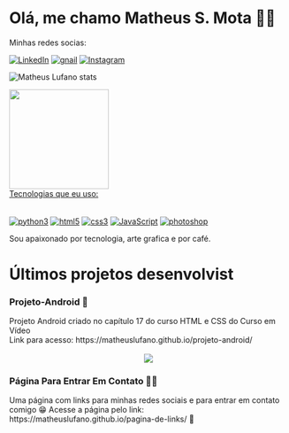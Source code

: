 <h1> Olá, me chamo Matheus S. Mota 🖖🏼</h1>
Minhas redes socias:

<a href="https://www.linkedin.com/in/matheus-santos-mota-ab35b0283/" target="_blank">![LinkedIn](https://img.shields.io/badge/LinkedIn-0077B5?style=for-the-badge&logo=linkedin&logoColor=white
)</a>
<a href="mailto:matheuslufano93@gmail.com" target="_blank">![gnail](https://img.shields.io/badge/Gmail-D14836?style=for-the-badge&logo=gmail&logoColor=white
)</a>
<a href="https://www.instagram.com/mateu.py/">
    ![Instagram](https://img.shields.io/badge/Instagram-E4405F?style=for-the-badge&logo=instagram&logoColor=white)
</a>


![Matheus Lufano stats](https://github-readme-stats.vercel.app/api?username=Matheuslufano&show_icons=true&theme=radical)
<div>
<a href="https://github.com/seu-usuário-aqui">
<img loading="lazy" height="180em" src="https://github-readme-stats.vercel.app/api/top-langs/?username=Matheuslufano&layout=compact&langs_count=7&theme=dracula"/>
</div>
Tecnologias que eu uso:

<dive style="display:inline_block"><br/>
    <a href="https://github.com/matheuslufano/Curso-de-Python"> <img align="center" alt="python3" src="https://img.shields.io/badge/Python-3776AB?style=for-the-badge&logo=python&logoColor=white"></a>
    <a href="https://github.com/matheuslufano/Curso-HTML5-CSS3#readme"><img align="center" alt="html5" src="https://img.shields.io/badge/HTML5-E34F26?style=for-the-badge&logo=html5&logoColor=white" ></a>
    <a href="https://github.com/matheuslufano/Curso-HTML5-CSS3"> <img align="center" alt="css3" src="https://img.shields.io/badge/CSS3-1572B6?style=for-the-badge&logo=css3&logoColor=white"></a>
    <a href="https://github.com/matheuslufano/Curso-JavaScript"> <img align="center" alt="JavaScript" src="https://img.shields.io/badge/JavaScript-F7DF1E?style=for-the-badge&logo=javascript&logoColor=black"></a>
    <a href="mailto:matheuslufano93@gmail.com"> <img align="center" alt="photoshop" src="https://img.shields.io/badge/Adobe%20Photoshop-31A8FF?style=for-the-badge&logo=Adobe%20Photoshop&logoColor=black"></a>
</dive> 

Sou apaixonado por tecnologia, arte grafica e por café.
<h1>Últimos projetos desenvolvist</h1>

<h3>Projeto-Android 🤖</h3>
Projeto Android criado no capítulo 17 do curso HTML e CSS do Curso em Vídeo <br>
Link para acesso: https://matheuslufano.github.io/projeto-android/
<div align="center"> <br>
 <img src="https://user-images.githubusercontent.com/149171375/285054496-28f4016a-073a-42ae-bec5-0e4a19bda557.png" >   
</div>

<h3>Página Para Entrar Em Contato 👤📱 </h3>
Uma página com links para minhas redes sociais e para entrar em contato comigo 😁
Acesse a página pelo link: https://matheuslufano.github.io/pagina-de-links/ 🔗

